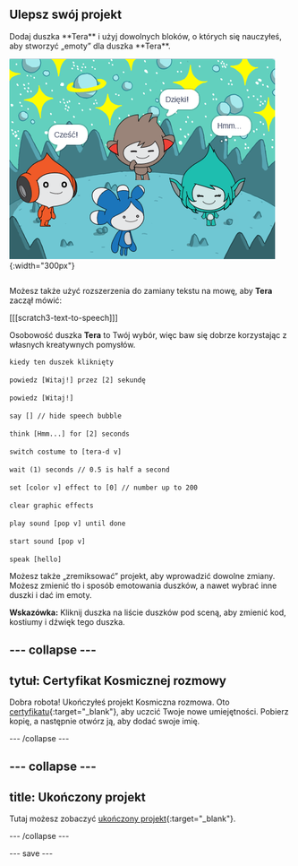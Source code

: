 ## Ulepsz swój projekt

<div style="display: flex; flex-wrap: wrap">
<div style="flex-basis: 200px; flex-grow: 1; margin-right: 15px;">
Dodaj duszka **Tera** i użyj dowolnych bloków, o których się nauczyłeś, aby stworzyć „emoty” dla duszka **Tera**.
</div>
<div>

![Duszek Tera na Scenie.](images/tera-step.png){:width="300px"}

</div>
</div>

Możesz także użyć rozszerzenia do zamiany tekstu na mowę, aby **Tera** zaczął mówić:

[[[scratch3-text-to-speech]]]

Osobowość duszka **Tera** to Twój wybór, więc baw się dobrze korzystając z własnych kreatywnych pomysłów.

```blocks3
kiedy ten duszek kliknięty

powiedz [Witaj!] przez [2] sekundę

powiedz [Witaj!]

say [] // hide speech bubble

think [Hmm...] for [2] seconds

switch costume to [tera-d v]

wait (1) seconds // 0.5 is half a second

set [color v] effect to [0] // number up to 200

clear graphic effects

play sound [pop v] until done

start sound [pop v]

speak [hello]
```

Możesz także „zremiksować” projekt, aby wprowadzić dowolne zmiany. Możesz zmienić tło i sposób emotowania duszków, a nawet wybrać inne duszki i dać im emoty.

**Wskazówka:** Kliknij duszka na liście duszków pod sceną, aby zmienić kod, kostiumy i dźwięk tego duszka.

--- collapse ---
---
tytuł: Certyfikat Kosmicznej rozmowy
---

Dobra robota! Ukończyłeś projekt Kosmiczna rozmowa. Oto [certyfikatu](https://drive.google.com/file/d/18xx4uNIyRSty_2ujHkGDzGwTgfSGC1AF/view?usp=sharing){:target="_blank"}, aby uczcić Twoje nowe umiejętności. Pobierz kopię, a następnie otwórz ją, aby dodać swoje imię.

--- /collapse ---

--- collapse ---
---
title: Ukończony projekt
---

Tutaj możesz zobaczyć [ukończony projekt](https://scratch.mit.edu/projects/485673032/){:target="_blank"}.

--- /collapse ---

--- save ---
